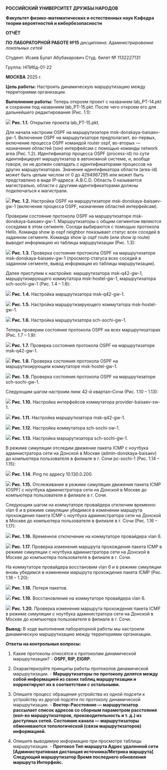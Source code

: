 ﻿**РОССИЙСКИЙ УНИВЕРСИТЕТ ДРУЖБЫ НАРОДОВ** 

**Факультет физико-математических и естественных наук Кафедра теории вероятностей и кибербезопасности** 

**ОТЧЁТ** 

**ПО ЛАБОРАТОРНОЙ РАБОТЕ №15** 
*дисциплина: Администрирование локальных сетей* 

Студент: Исаев Булат Абубакарович Студ. билет № 1132227131 

Группа: НПИбд-01-22

**МОСКВА** 2025 г.

**Цель работы:** 
Настроить динамическую маршрутизацию между территориями организации.


**Выполнение работы:** 
Теперь откроем проект с названием lab_PT-14.pkt и сохраним под названием lab_PT-15.pkt. После чего откроем его для дальнейшего редактирования (Рис. 1.1):


![](Images/1.png)
**Рис. 1.1.** Открытие проекта lab_PT-15.pkt.


Для начала настроим OSPF на маршрутизаторе msk-donskaya-baisaev-gw-1. Включение OSPF на маршрутизаторе предполагает, во-первых, включение процесса OSPF командой router ospf, во-вторых — назначение областей (зон) интерфейсам с помощью команды network area (Рис. 1.2). 
Идентификатор процесса OSPF (process-id) по сути идентифицирует маршрутизатор в автономной системе, и, вообще говоря, он не должен совпадать с идентификаторами процессов на других маршрутизаторах. 
Значение идентификатора области (area-id) может быть целым числом от 0 до 4294967295 или может быть представлено в виде IP-адреса: A.B.C.D. Область 0 называется магистралью, области с другими идентификаторами должны подключаться к магистрали.


![](Images/2.png)
**Рис. 1.2.** Настройка OSPF на маршрутизаторе msk-donskaya-baisaev-gw-1 (включение процесса OSPF, назначение областей интерфейсам).


Проверим состояние протокола OSPF на маршрутизаторе msk-donskaya-baisaev-gw-1. Маршрутизаторы с общим сегментом являются соседями в этом сегменте. Соседи выбираются с помощью протокола Hello. Команда show ip ospf neighbor показывает статус всех соседей в заданном сегменте. Команда show ip ospf route (или show ip route) выводит информацию из таблицы маршрутизации (Рис. 1.3): 


![](Images/3.png)
**Рис. 1.3.** Проверка состояния протокола OSPF на маршрутизаторе msk-donskaya-baisaev-gw-1 (просмотр статуса всех соседей в заданном сегменте, вывод информации из таблицы маршрутизации).


Далее приступим к настройке: маршрутизатора msk-q42-gw-1, маршрутизирующего коммутатора msk-hostel-gw-1, маршрутизатора sch-sochi-gw-1 (Рис. 1.4 – 1.6): 


![](Images/4.png)
**Рис. 1.4.** Настройка маршрутизатора msk-q42-gw-1.


![](Images/5.png)
**Рис. 1.5.** Настройка маршрутизирующего коммутатора msk-hostel-gw-1.


![](Images/6.png)
**Рис. 1.6.** Настройка маршрутизатора sch-sochi-gw-1.


Теперь проверим состояние протокола OSPF на всех маршрутизаторах (Рис. 1.7 – 1.9): 


![](Images/7.png)
**Рис. 1.7.** Проверка состояния протокола OSPF на маршрутизаторе msk-q42-gw-1.


![](Images/8.png)
**Рис. 1.8.** Проверка состояния протокола OSPF на маршрутизирующем коммутаторе msk-hostel-gw-1.


![](Images/9.png)
**Рис. 1.9.** Проверка состояния протокола OSPF на маршрутизаторе sch-sochi-gw-1.


Следующим шагом настроим линк 42-й квартал–Сочи (Рис. 1.10 – 1.13): 


![](Images/10.png)
**Рис. 1.10.** Настройка интерфейсов коммутатора provider-baisaev-sw-1.


![](Images/11.png)
**Рис. 1.11.** Настройка маршрутизатора msk-q42-gw-1.


![](Images/12.png)
**Рис. 1.12.** Настройка коммутатора sch-sochi-sw-1.


![](Images/13.png)
**Рис. 1.13.** Настройка маршрутизатора sch-sochi-gw-1.


В режиме симуляции отследим движение пакета ICMP с ноутбука администратора сети на Донской в Москве (admin-donskaya-baisaev) до компьютера пользователя в филиале в г. Сочи pc-sochi-1 (Рис. 1.14 – 1.15): 


![](Images/14.png)
**Рис. 1.14.** Ping по адресу 10.130.0.200.


![](Images/15.png)
**Рис. 1.15.** Отслеживание в режиме симуляции движения пакета ICMP (OSPF) с ноутбука администратора сети на Донской в Москве до компьютера пользователя в филиале в г. Сочи.


Следующим шагом на коммутаторе провайдера отключим временно vlan 6 и в режиме симуляции убедимся в изменении маршрута прохождения пакета ICMP с ноутбука администратора сети на Донской в Москве до компьютера пользователя в филиале в г. Сочи (Рис. 1.16 – 1.17): 


![](Images/16.png)
**Рис. 1.16.** Временное отключение на коммутаторе провайдера vlan 6.


![](Images/17.png)
**Рис. 1.17.** Проверка изменения маршрута прохождения пакета ICMP в режиме симуляции с ноутбука администратора сети на Донской в Москве до компьютера пользователя в филиале в г. Сочи.


На коммутаторе провайдера восстановим vlan 6 и в режиме симуляции вновь убедимся в изменении маршрута прохождения пакета ICMP (Рис. 1.18 – 1.20): 


![](Images/18.png)
**Рис. 1.18.** Потеря пакетов.


![](Images/19.png)
**Рис. 1.19.** Восстановление на коммутаторе провайдера vlan 6.


![](Images/20.png)
**Рис. 1.20.** Проверка изменения маршрута прохождения пакета ICMP в режиме симуляции с ноутбука администратора сети на Донской в Москве до компьютера пользователя в филиале в г. Сочи.


**Вывод:** 
В ходе выполнения лабораторной работы мы настроили динамическую маршрутизацию между территориями организации.


**Ответы на контрольные вопросы:** 

1. Какие протоколы относятся к протоколам динамической маршрутизации?  - **OSPF, RIP, EIGRP.**

2. Охарактеризуйте принципы работы протоколов динамической маршрутизации.  - **Маршрутизаторы по протоколу делятся между собой информацией из своих таблиц маршрутизации и корректируют их в соответствии с остальными.**

3. Опишите процесс обращения устройства из одной подсети к устройству из другой подсети по протоколу динамической маршрутизации. - **Вектор-Расстояние — маршрутизатор рассылает список адресов со сборным параметром расстояния (кол-во маршрутизаторов, производительность и т. д.) из доступных сетей. Состояние канала — маршрутизаторы обмениваются топологической (связи маршрутизаторов) информацией.**

4. Опишите выводимую информацию при просмотре таблицы маршрутизации. - **Протокол Тип маршрута Адрес удаленной сети [Административная дистанция источника/Метрика маршрута] Следующий маршрутизатор Время последнего обновления маршрута Интерфейс.**
